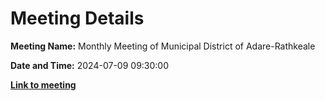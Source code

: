 # Meeting Details

**Meeting Name:** Monthly Meeting of Municipal District of Adare-Rathkeale

**Date and Time:** 2024-07-09 09:30:00

**<a href="https://www.limerick.ie/council/whats-on/monthly-meeting-of-municipal-district-of-adare-rathkeale-6" target="_blank">Link to meeting</a>**
